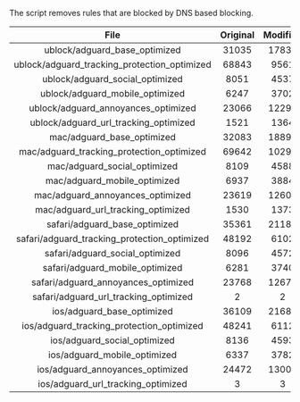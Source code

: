 The script removes rules that are blocked by DNS based blocking.


| File | Original | Modified |
|:----:|:-----:|:-----:|
| ublock/adguard_base_optimized | 31035 | 17831 |
| ublock/adguard_tracking_protection_optimized | 68843 | 9561 |
| ublock/adguard_social_optimized | 8051 | 4537 |
| ublock/adguard_mobile_optimized | 6247 | 3702 |
| ublock/adguard_annoyances_optimized | 23066 | 12297 |
| ublock/adguard_url_tracking_optimized | 1521 | 1364 |
| mac/adguard_base_optimized | 32083 | 18890 |
| mac/adguard_tracking_protection_optimized | 69642 | 10290 |
| mac/adguard_social_optimized | 8109 | 4588 |
| mac/adguard_mobile_optimized | 6937 | 3884 |
| mac/adguard_annoyances_optimized | 23619 | 12602 |
| mac/adguard_url_tracking_optimized | 1530 | 1373 |
| safari/adguard_base_optimized | 35361 | 21180 |
| safari/adguard_tracking_protection_optimized | 48192 | 6102 |
| safari/adguard_social_optimized | 8096 | 4572 |
| safari/adguard_mobile_optimized | 6281 | 3740 |
| safari/adguard_annoyances_optimized | 23768 | 12678 |
| safari/adguard_url_tracking_optimized | 2 | 2 |
| ios/adguard_base_optimized | 36109 | 21686 |
| ios/adguard_tracking_protection_optimized | 48241 | 6112 |
| ios/adguard_social_optimized | 8136 | 4593 |
| ios/adguard_mobile_optimized | 6337 | 3782 |
| ios/adguard_annoyances_optimized | 24472 | 13009 |
| ios/adguard_url_tracking_optimized | 3 | 3 |